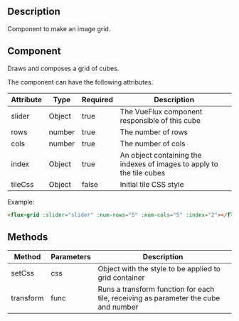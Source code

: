 ---
---

## Description

Component to make an image grid.

## Component

Draws and composes a grid of cubes.

The component can have the following attributes.

| Attribute | Type | Required | Description |
|-----------|------|----------|-------------|
| slider | Object | true | The VueFlux component responsible of this cube |
| rows | number | true | The number of rows |
| cols | number | true | The number of cols |
| index | Object | true | An object containing the indexes of images to apply to the tile cubes |
| tileCss | Object | false | Initial tile CSS style |

Example:

``` html
<flux-grid :slider="slider" :num-rows="5" :num-cols="5" :index="2"></flux-grid>
```

## Methods

| Method | Parameters | Description |
|--------|------------|-------------|
| setCss | css | Object with the style to be applied to grid container |
| transform | func | Runs a transform function for each tile, receiving as parameter the cube and number |
